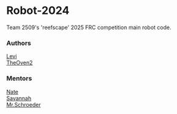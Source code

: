# Robot-2024
Team 2509's 'reefscape' 2025 FRC competition main robot code.



### Authors
[Levi](https://github.com/bizaare)<br/>
[TheOven2](https://github.com/TheOven2)<br/>

### Mentors
[Nate](https://github.com/naterbots)<br/>
[Savannah](https://google.com/404)<br/>
[Mr.Schroeder](https://github.com/kschroeder07)<br/>
